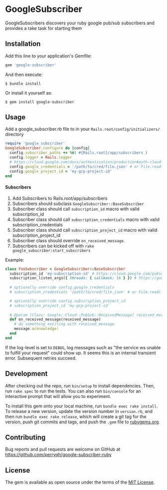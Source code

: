 # GoogleSubscriber

GoogleSubscribers discovers your ruby google pub/sub subscribers and provides a rake task for starting them

## Installation

Add this line to your application's Gemfile:

```ruby
gem 'google-subscriber'
```

And then execute:

    $ bundle install

Or install it yourself as:

    $ gem install google-subscriber

## Usage

Add a google_subscriber.rb file to in your `Rails.root/config/initializers/` directory
```ruby
require 'google_subscriber'
GoogleSubscriber.configure do |config|
  config.subscriber_paths += %W( #{Rails.root}/app/subscribers ) 
  config.logger = Rails.logger
  # https://cloud.google.com/docs/authentication/production#auth-cloud-implicit-ruby
  config.google_credentials = '/path/to/cred/file.json' # or File.read('/path/to/cred/file.json')
  config.google_project_id = 'my-gcp-project-id'
end
```
#### Subscribers
1. Add Subscribers to Rails.root/app/subscribers
1. Subscribers should subclass `GoogleSubscriber::BaseSubscriber`
1. Subscriber class should call `subscription_id` macro with valid subscription_id
1. Subscriber class should call `subscription_credentials` macro with valid subscription_credentials
1. Subscriber class should call `subscription_project_id` macro with valid subscription_project_id
1. Subscriber class should override `on_received_message`. 
1. Subscribers can be kicked off with `rake google_subscriber:start_subscribers`

Example:
```ruby
class FooSubscriber < GoogleSubscriber::BaseSubscriber
  subscription_id 'my-subscription-id' # https://cloud.google.com/pubsub/docs/pull#ruby
  subscription_listen_args({ threads: { callback: 16 } }) # https://googleapis.dev/ruby/google-cloud-pubsub/latest/Google/Cloud/PubSub/Subscription.html#listen-instance_method
  
  # optionally override config.google_credentials
  # subscription_credentials '/path/to/cred/file.json' # or File.read('/path/to/cred/file.json')

  # optionally override config.subscription_project_id
  # subscription_project_id 'my-gcp-project-id'
  
  # @param [Class: Google::Cloud::PubSub::ReceivedMessage] received_message The received_message
  def on_received_message(received_message)
    # do something exciting with received_message
    message.acknowledge!
  end
end
```

If the log-level is set to `DEBUG`, log messages such as "the service ws unable to fulfill your request" could show up. It seems
this is an internal transient error. Subsequent retries succeed.


## Development

After checking out the repo, run `bin/setup` to install dependencies. Then, run `rake spec` to run the tests. You can also run `bin/console` for an interactive prompt that will allow you to experiment.

To install this gem onto your local machine, run `bundle exec rake install`. To release a new version, update the version number in `version.rb`, and then run `bundle exec rake release`, which will create a git tag for the version, push git commits and tags, and push the `.gem` file to [rubygems.org](https://rubygems.org).

## Contributing

Bug reports and pull requests are welcome on GitHub at https://github.com/perryqh/google-subscriber-ruby


## License

The gem is available as open source under the terms of the [MIT License](https://opensource.org/licenses/MIT).

